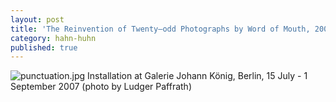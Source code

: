 ```yaml
---
layout: post
title: 'The Reinvention of Twenty–odd Photographs by Word of Mouth, 2007'
category: hahn-huhn
published: true
---
```


![punctuation.jpg]({{site.baseurl}}/assets/img/2016_Postscript_III_V_Berlin_01.jpg)
Installation at Galerie Johann König, Berlin, 15 July - 1 September 2007 (photo by Ludger Paffrath)
